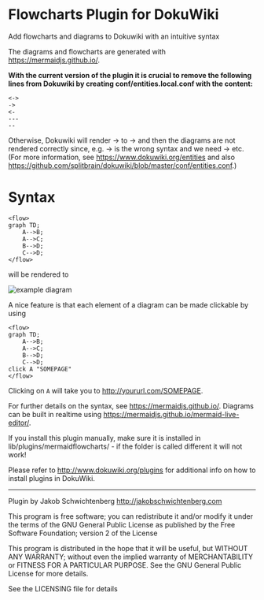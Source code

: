 # Flowcharts Plugin for DokuWiki


Add flowcharts and diagrams to Dokuwiki with an intuitive syntax

The diagrams and flowcharts are generated with https://mermaidjs.github.io/.

**With the current version of the plugin it is crucial to remove the following lines from Dokuwiki by creating conf/entities.local.conf with the content:** 


```
<->
->
<-
---
--
```

Otherwise, Dokuwiki will render -> to → and then the diagrams are not rendered correctly since, e.g. → is the wrong syntax and we need -> etc. (For more information, see https://www.dokuwiki.org/entities and also https://github.com/splitbrain/dokuwiki/blob/master/conf/entities.conf.)

# Syntax

```
<flow>
graph TD;
    A-->B;
    A-->C;
    B-->D;
    C-->D;
</flow>
```

will be rendered to

![example diagram](examplediagram.png)

A nice feature is that each element of a diagram can be made clickable by using

```
<flow>
graph TD;
    A-->B;
    A-->C;
    B-->D;
    C-->D;    
click A "SOMEPAGE"
</flow>
```
Clicking on `A` will take you to http://yoururl.com/SOMEPAGE. 

For further details on the syntax, see https://mermaidjs.github.io/. Diagrams can be built in realtime using https://mermaidjs.github.io/mermaid-live-editor/.

If you install this plugin manually, make sure it is installed in
lib/plugins/mermaidflowcharts/ - if the folder is called different it
will not work!

Please refer to http://www.dokuwiki.org/plugins for additional info
on how to install plugins in DokuWiki.

----
Plugin by Jakob Schwichtenberg http://jakobschwichtenberg.com

This program is free software; you can redistribute it and/or modify
it under the terms of the GNU General Public License as published by
the Free Software Foundation; version 2 of the License

This program is distributed in the hope that it will be useful,
but WITHOUT ANY WARRANTY; without even the implied warranty of
MERCHANTABILITY or FITNESS FOR A PARTICULAR PURPOSE.  See the
GNU General Public License for more details.

See the LICENSING file for details
